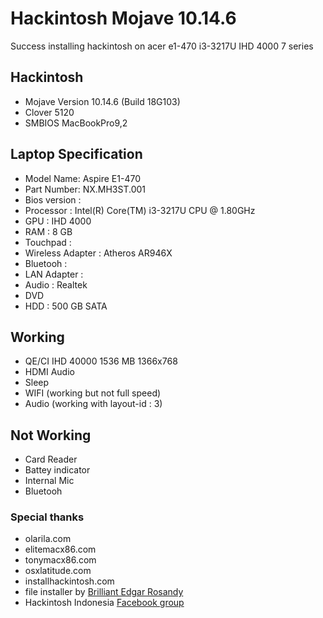 # Hackintosh Mojave 10.14.6
Success installing hackintosh on acer e1-470 i3-3217U IHD 4000 7 series

## Hackintosh
- Mojave Version 10.14.6 (Build 18G103)
- Clover 5120
- SMBIOS MacBookPro9,2

## Laptop Specification
- Model Name: Aspire E1-470
- Part Number: NX.MH3ST.001
- Bios version : 
- Processor : Intel(R) Core(TM) i3-3217U CPU @ 1.80GHz
- GPU : IHD 4000
- RAM : 8 GB
- Touchpad :
- Wireless Adapter : Atheros AR946X
- Bluetooh : 
- LAN Adapter : 
- Audio : Realtek
- DVD 
- HDD : 500 GB SATA

## Working
- QE/CI IHD 40000 1536 MB 1366x768
- HDMI Audio
- Sleep
- WIFI (working but not full speed)
- Audio (working with layout-id : 3)

## Not Working
- Card Reader
- Battey indicator
- Internal Mic 
- Bluetooh

### Special thanks
- olarila.com
- elitemacx86.com
- tonymacx86.com
- osxlatitude.com
- installhackintosh.com
- file installer by [Brilliant Edgar Rosandy](https://www.facebook.com/groups/hackintosh.indonesia/permalink/10156203909003649)   
- Hackintosh Indonesia [Facebook group](https://www.facebook.com/groups/hackintosh.indonesia)